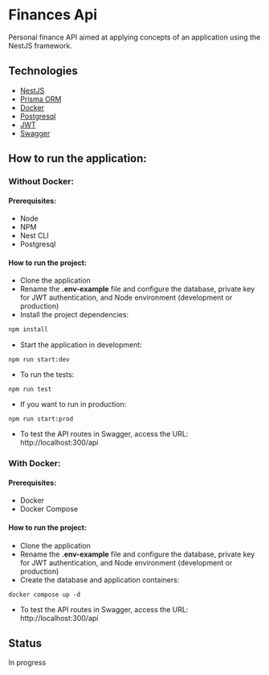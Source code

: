 # Finances Api
Personal finance API aimed at applying concepts of an application using the NestJS framework.

## Technologies
- [NestJS](https://nestjs.com/)
- [Prisma ORM](https://www.prisma.io/)
- [Docker](https://www.docker.com/)
- [Postgresql](https://www.postgresql.org/)
- [JWT](https://jwt.io/)
- [Swagger](https://swagger.io/)

## How to run the application:
### Without Docker:
#### Prerequisites:
- Node
- NPM
- Nest CLI
- Postgresql
#### How to run the project:
- Clone the application
- Rename the **.env-example** file and configure the database, private key for JWT authentication, and Node environment (development or production)
- Install the project dependencies:  
```bash
npm install
```
- Start the application in development:
```
npm run start:dev
```
- To run the tests:
```
npm run test
```
- If you want to run in production:
```
npm run start:prod
```
- To test the API routes in Swagger, access the URL: http://localhost:300/api

### With Docker:
#### Prerequisites:
 - Docker
 - Docker Compose

#### How to run the project:
- Clone the application
- Rename the **.env-example** file and configure the database, private key for JWT authentication, and Node environment (development or production)
- Create the database and application containers:
```
docker compose up -d
```
- To test the API routes in Swagger, access the URL: http://localhost:300/api

## Status
In progress